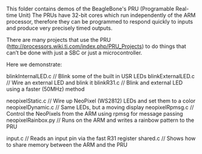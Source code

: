 This folder contains demos of the BeagleBone's PRU (Programable Real-time Unit)
The PRUs have 32-bit cores which run independently of the ARM processor, 
therefore they can be programmed to respond quickly to inputs and produce 
very precisely timed outputs.

There are many projects that use the PRU 
(http://processors.wiki.ti.com/index.php/PRU_Projects) 
to do things that can’t be done with just a SBC or just a microcontroller.

Here we demonstrate:

blinkInternalLED.c  // Blink some of the built in USR LEDs
blinkExternalLED.c  // Wire an external LED and blink it
blinkR31.c          // Blink and external LED using a faster (50MHz) method

neopixelStatic.c    // Wire up NeoPixel (WS2812) LEDs and set them to a color
neopixelDynamic.c   // Same LEDs, but a moving display
neopixelRpmsg.c     // Control the NeoPixels from the ARM using rpmsg for message passing
neopixelRainbox.py  // Runs on the ARM and writes a rainbow pattern to the PRU

input.c             // Reads an input pin via the fast R31 register
shared.c            // Shows how to share memory between the ARM and the PRU
